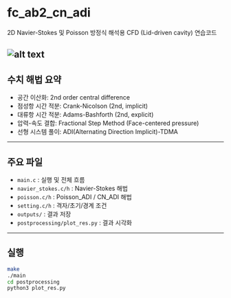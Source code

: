 # fc_ab2_cn_adi

2D Navier-Stokes 및 Poisson 방정식 해석용 CFD (Lid-driven cavity) 연습코드

![alt text](image.png)
---

## 수치 해법 요약

- 공간 이산화: 2nd order central difference
- 점성항 시간 적분: Crank-Nicolson (2nd, implicit)
- 대류항 시간 적분: Adams-Bashforth (2nd, explicit)
- 압력-속도 결합: Fractional Step Method (Face-centered pressure)
- 선형 시스템 풀이: ADI(Alternating Direction Implicit)-TDMA

---

## 주요 파일

- `main.c` : 실행 및 전체 흐름
- `navier_stokes.c/h` : Navier-Stokes 해법
- `poisson.c/h` : Poisson_ADI / CN_ADI 해법
- `setting.c/h` : 격자/초기/경계 조건
- `outputs/` : 결과 저장
- `postprocessing/plot_res.py` : 결과 시각화

---

## 실행

```sh
make
./main
cd postprocessing
python3 plot_res.py
```
